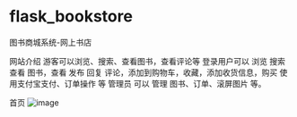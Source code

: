 # flask_bookstore
图书商城系统-网上书店

网站介绍
游客可以浏览、搜索、查看图书，查看评论等
登录用户可以 浏览 搜索 查看 图书，查看 发布 回复 评论，添加到购物车，收藏，添加收货信息，购买 使用支付宝支付、订单操作 等
管理员 可以 管理 图书、订单、滚屏图片 等。

首页
![image](https://github.com/hyc-shayu/flask_bookstore/blob/master/image/1.PNG)
